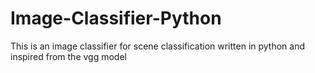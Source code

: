 # Image-Classifier-Python
This is an image classifier for scene classification written in python and inspired from the vgg model
